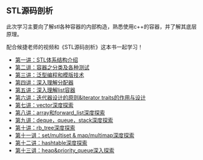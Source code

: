 ## STL源码剖析

此次学习主要向了解stl各种容器的内部构造，熟悉使用c++的容器，并了解其底层原理。

配合候捷老师的视频和《STL源码剖析》这本书一起学习！

* [第一讲：STL体系结构介绍](https://github.com/caixiongjiang/STL_sourcecode/tree/master/1.%E7%AC%AC%E4%B8%80%E8%AE%B2)
* [第二讲：容器之分类及各种测试](https://github.com/caixiongjiang/STL_sourcecode/tree/master/2.%E7%AC%AC%E4%BA%8C%E8%AE%B2)
* [第三讲：泛型编程和模版技术](https://github.com/caixiongjiang/STL_sourcecode/tree/master/3.%E7%AC%AC%E4%B8%89%E8%AE%B2)
* [第四讲：深入理解分配器](https://github.com/caixiongjiang/STL_sourcecode/tree/master/4.%E7%AC%AC%E5%9B%9B%E8%AE%B2)
* [第五讲：深入理解list容器](https://github.com/caixiongjiang/STL_sourcecode/tree/master/5.%E7%AC%AC%E4%BA%94%E8%AE%B2)
* [第六讲：迭代器设计的原则&iterator traits的作用与设计](https://github.com/caixiongjiang/STL_sourcecode/tree/master/6.%E7%AC%AC%E5%85%AD%E8%AE%B2)
* [第七讲：vector深度探索](https://github.com/caixiongjiang/STL_sourcecode/tree/master/7.%E7%AC%AC%E4%B8%83%E8%AE%B2)
* [第八讲：array和forward_list深度探索](https://github.com/caixiongjiang/STL_sourcecode/tree/master/8.%E7%AC%AC%E5%85%AB%E8%AE%B2)
* [第九讲：deque，queue，stack深度探索](https://github.com/caixiongjiang/STL_sourcecode/tree/master/9.%E7%AC%AC%E4%B9%9D%E8%AE%B2)
* [第十讲：rb_tree深度探索](https://github.com/caixiongjiang/STL_sourcecode/tree/master/10.%E7%AC%AC%E5%8D%81%E8%AE%B2)
* [第十一讲：set/multiset & map/multimap深度探索](https://github.com/caixiongjiang/STL_sourcecode/tree/master/11.%E7%AC%AC%E5%8D%81%E4%B8%80%E8%AE%B2)
* [第十二讲：hashtable深度探索](https://github.com/caixiongjiang/STL_sourcecode/tree/master/12.%E7%AC%AC%E5%8D%81%E4%BA%8C%E8%AE%B2)
* [第十三讲：heap&priority_queue深入探索](https://github.com/caixiongjiang/STL_sourcecode/tree/master/13.%E7%AC%AC%E5%8D%81%E4%B8%89%E8%AE%B2)